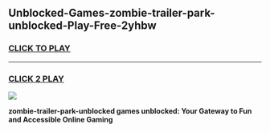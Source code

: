 
## Unblocked-Games-zombie-trailer-park-unblocked-Play-Free-2yhbw
<h3>
<a href="https://premium76.site?title=zombie-trailer-park-unblocked&ref=18A1">CLICK TO PLAY</a></h3>
<hr>

<h3>
<a href="https://premium76.site?title=zombie-trailer-park-unblocked&ref=18A1">CLICK 2 PLAY</a>
  
</h3>

<a href="https://premium76.site?title=zombie-trailer-park-unblocked&ref=18A1"><img src="https://clearcache.store/games.png"></a>


**zombie-trailer-park-unblocked games unblocked: Your Gateway to Fun and Accessible Online Gaming**
